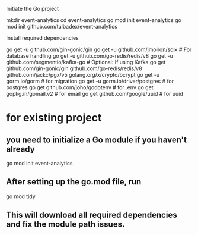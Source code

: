 Initiate the Go project

mkdir event-analytics
cd event-analytics
go mod init event-analytics
go mod init github.com/tulbadex/event-analytics

Install required dependencies

go get -u github.com/gin-gonic/gin
go get -u github.com/jmoiron/sqlx # For database handling
go get -u github.com/go-redis/redis/v8
go get -u github.com/segmentio/kafka-go # Optional: If using Kafka
go get github.com/gin-gonic/gin github.com/go-redis/redis/v8 github.com/jackc/pgx/v5 golang.org/x/crypto/bcrypt
go get -u gorm.io/gorm # for migration
go get -u gorm.io/driver/postgres # for postgres
go get github.com/joho/godotenv # for .env
go get gopkg.in/gomail.v2 # for email
go get github.com/google/uuid # for uuid

# for existing project
## you need to initialize a Go module if you haven't already
go mod init event-analytics
## After setting up the go.mod file, run
go mod tidy
## This will download all required dependencies and fix the module path issues.